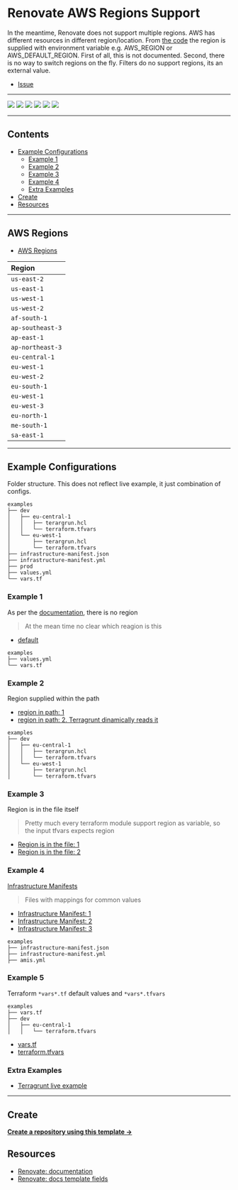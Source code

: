 # Renovate AWS Regions Support

In the meantime, Renovate does not support multiple regions. AWS has different resources in different region/location. From [the code](https://github.com/renovatebot/renovate/blob/f5cc1de36f7d6f3ce7d689a9b6675a930d81337c/lib/datasource/aws-machine-image/index.ts#L38) the region is supplied with environment variable e.g. AWS_REGION or AWS_DEFAULT_REGION. First of all, this is not documented. Second, there is no way to switch regions on the fly. Filters do no support regions, its an external value.

- [Issue](https://github.com/renovatebot/renovate/issues/14421)

---

![](https://img.shields.io/github/commit-activity/m/ik-workshop/renovate-issue-14421)
![](https://img.shields.io/github/last-commit/ik-workshop/renovate-issue-14421)
[![](https://img.shields.io/github/license/ivankatliarchuk/.github)](https://github.com/ivankatliarchuk/.github/LICENCE)
[![](https://img.shields.io/github/languages/code-size/ik-workshop/renovate-issue-14421)](https://github.com/ik-workshop/renovate-issue-14421)
[![](https://img.shields.io/github/repo-size/ik-workshop/renovate-issue-14421)](https://github.com/ik-workshop/renovate-issue-14421)
![](https://img.shields.io/github/languages/top/ik-workshop/renovate-issue-14421?color=green&logo=markdown&logoColor=blue)

---

<!-- START doctoc generated TOC please keep comment here to allow auto update -->
<!-- DON'T EDIT THIS SECTION, INSTEAD RE-RUN doctoc TO UPDATE -->
## Contents

- [Example Configurations](#example-configurations)
  - [Example 1](#example-1)
  - [Example 2](#example-2)
  - [Example 3](#example-3)
  - [Example 4](#example-4)
  - [Extra Examples](#extra-examples)
- [Create](#create)
- [Resources](#resources)

<!-- END doctoc generated TOC please keep comment here to allow auto update -->

---

## AWS Regions

- [AWS Regions](https://docs.aws.amazon.com/AWSEC2/latest/UserGuide/using-regions-availability-zones.html)

| Region            |
| :-------------- |
| `us-east-2`     |
| `us-east-1`     |
| `us-west-1`     |
| `us-west-2`     |
| `af-south-1`    |
| `ap-southeast-3`|
| `ap-east-1     `|
| `ap-northeast-3`|
| `eu-central-1  `|
| `eu-west-1`     |
| `eu-west-2`     |
| `eu-south-1`    |
| `eu-west-1`     |
| `eu-west-3`     |
| `eu-north-1`    |
| `me-south-1`    |
| `sa-east-1`     |

---

## Example Configurations

Folder structure. This does not reflect live example, it just combination of configs.

```tree
examples
├── dev
│   ├── eu-central-1
│   │   ├── terargrun.hcl
│   │   └── terraform.tfvars
│   └── eu-west-1
│       ├── terargrun.hcl
│       └── terraform.tfvars
├── infrastructure-manifest.json
├── infrastructure-manifest.yml
├── prod
├── values.yml
└── vars.tf
```

### Example 1

As per the [documentation](https://docs.renovatebot.com/modules/datasource/#aws-machine-image-datasource), there is no region

> At the mean time no clear which reagion is this

- [default](./examples/values.yml)

```
examples
├── values.yml
└── vars.tf
```

### Example 2

Region supplied within the path

- [region in path: 1](examples/dev/eu-central)
- [region in path: 2. Terragrunt dinamically reads it](examples/dev/eu-west-1/terargrun.hcl)

```tree
examples
├── dev
│   ├── eu-central-1
│   │   ├── terargrun.hcl
│   │   └── terraform.tfvars
│   └── eu-west-1
│       ├── terargrun.hcl
│       └── terraform.tfvars
```

### Example 3

Region is in the file itself

> Pretty much every terraform module support region as variable, so the input tfvars expects region

- [Region is in the file: 1](examples/dev/eu-central-1/terargrun.hcl)
- [Region is in the file: 2](examples/dev/eu-central-1/terraform.tfvars)

### Example 4

[Infrastructure Manifests](http://codyaray.com/2014/11/simplify-deployment-with-infrastructure-manifest)

> Files with mappings for common values

- [Infrastructure Manifest: 1](examples/infrastructure-manifest.json)
- [Infrastructure Manifest: 2](examples/infrastructure-manifest.yml)
- [Infrastructure Manifest: 3](examples/amis.yml)

```tree
examples
├── infrastructure-manifest.json
├── infrastructure-manifest.yml
├── amis.yml
```

### Example 5

Terraform `*vars*.tf` default values and `*vars*.tfvars`

```tree
examples
├── vars.tf
├── dev
│   ├── eu-central-1
│   │   └── terraform.tfvars
```

- [vars.tf](examples/vars.tf)
- [terraform.tfvars](examples/dev/eu-central-1/terraform.tfvars)

### Extra Examples

- [Terragrunt live example](https://github.com/gruntwork-io/terragrunt-infrastructure-live-example)

---

## Create

[**Create a repository using this template →**][template.generate]

## Resources

- [Renovate: documentation](https://docs.renovatebot.com/)
- [Renovate: docs template fields](https://docs.renovatebot.com/templates/)

<!-- resources -->
[template.generate]: https://github.com/ik-workshop/renovate-issue-14421/generate
[code-style.badge]: https://img.shields.io/badge/code_style-prettier-ff69b4.svg?style=flat-square

[governance-badge]: https://github.com/ik-workshop/renovate-issue-14421/actions/workflows/governance.bot.yml/badge.svg
[governance-action]: https://github.com/ik-workshop/renovate-issue-14421/actions/workflows/governance.bot.yml

[governance.link-checker.badge]: https://github.com/ik-workshop/renovate-issue-14421/actions/workflows/governance.links-checker.yml/badge.svg
[governance.link-checker.status]: https://github.com/ik-workshop/renovate-issue-14421/actions/workflows/governance.links-checker.yml
